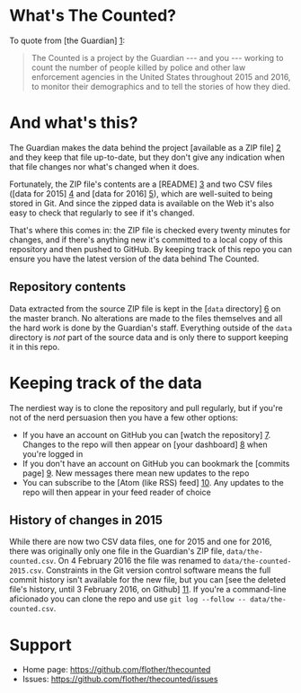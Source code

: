 # What's The Counted?

To quote from [the Guardian] [1]:

> The Counted is a project by the Guardian --- and you --- working to count the number of people killed by police and other law enforcement agencies in the United States throughout 2015 and 2016, to monitor their demographics and to tell the stories of how they died.

# And what's this?

The Guardian makes the data behind the project [available as a ZIP file] [2] and they keep that file up-to-date, but they don't give any indication when that file changes nor what's changed when it does.

Fortunately, the ZIP file's contents are a [README] [3] and two CSV files ([data for 2015] [4] and [data for 2016] [5]), which are well-suited to being stored in Git. And since the zipped data is available on the Web it's also easy to check that regularly to see if it's changed.

That's where this comes in: the ZIP file is checked every twenty minutes for changes, and if there's anything new it's committed to a local copy of this repository and then pushed to GitHub. By keeping track of this repo you can ensure you have the latest version of the data behind The Counted.

## Repository contents

Data extracted from the source ZIP file is kept in the [`data` directory] [6] on the master branch. No alterations are made to the files themselves and all the hard work is done by the Guardian's staff. Everything outside of the `data` directory is _not_ part of the source data and is only there to support keeping it in this repo.

# Keeping track of the data

The nerdiest way is to clone the repository and pull regularly, but if you're not of the nerd persuasion then you have a few other options:

* If you have an account on GitHub you can [watch the repository] [7]. Changes to the repo will then appear on [your dashboard] [8] when you're logged in
* If you don't have an account on GitHub you can bookmark the [commits page] [9]. New messages there mean new updates to the repo
* You can subscribe to the [Atom (like RSS) feed] [10]. Any updates to the repo will then appear in your feed reader of choice

## History of changes in 2015

While there are now two CSV data files, one for 2015 and one for 2016, there was originally only one file in the Guardian's ZIP file, `data/the-counted.csv`. On 4 February 2016 the file was renamed to `data/the-counted-2015.csv`. Constraints in the Git version control software means the full commit history isn't available for the new file, but you can [see the deleted file's history, until 3 February 2016, on Github] [11]. If you're a command-line aficionado you can clone the repo and use `git log --follow -- data/the-counted.csv`.

# Support

* Home page: https://github.com/flother/thecounted
* Issues: https://github.com/flother/thecounted/issues

[1]: http://www.theguardian.com/us-news/ng-interactive/2015/jun/01/about-the-counted
[2]: https://interactive.guim.co.uk/2015/the-counted/thecounted-data.zip
[3]: https://raw.githubusercontent.com/flother/thecounted/master/data/README.txt
[4]: https://raw.githubusercontent.com/flother/thecounted/master/data/the-counted-2015.csv
[5]: https://raw.githubusercontent.com/flother/thecounted/master/data/the-counted-2016.csv
[6]: https://github.com/flother/thecounted/tree/master/data
[7]: https://github.com/flother/thecounted/watchers
[8]: https://github.com/
[9]: https://github.com/flother/thecounted/commits/master
[10]: https://github.com/flother/thecounted/commits/master.atom
[11]: https://github.com/flother/thecounted/commits/e13fc09bff55ce7a36598434d257513207f27fcc/data/the-counted.csv
